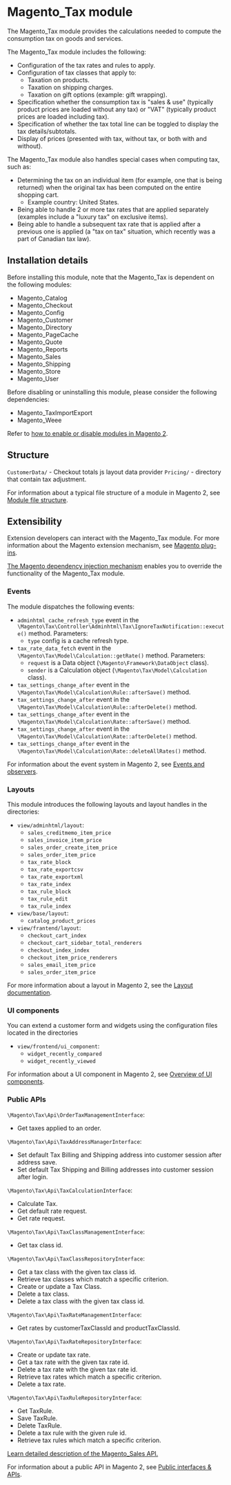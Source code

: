# Magento_Tax module

The Magento_Tax module provides the calculations needed to compute the consumption tax on goods and services.

The Magento_Tax module includes the following:
- Configuration of the tax rates and rules to apply.
- Configuration of tax classes that apply to:
    - Taxation on products.
    - Taxation on shipping charges.
    - Taxation on gift options (example: gift wrapping).
- Specification whether the consumption tax is "sales & use" (typically product prices are loaded without any tax) or "VAT" (typically product prices are loaded including tax).
- Specification of whether the tax total line can be toggled to display the tax details/subtotals.
- Display of prices (presented with tax, without tax, or both with and without).

The Magento_Tax module also handles special cases when computing tax, such as:
- Determining the tax on an individual item (for example, one that is being returned) when the original tax has been computed on the entire shopping cart.
    - Example country: United States.
- Being able to handle 2 or more tax rates that are applied separately (examples include a "luxury tax" on exclusive items).
- Being able to handle a subsequent tax rate that is applied after a previous one is applied (a "tax on tax" situation, which recently was a part of Canadian tax law).

## Installation details

Before installing this module, note that the Magento_Tax is dependent on the following modules:

- Magento_Catalog
- Magento_Checkout
- Magento_Config
- Magento_Customer
- Magento_Directory
- Magento_PageCache
- Magento_Quote
- Magento_Reports
- Magento_Sales
- Magento_Shipping
- Magento_Store
- Magento_User

Before disabling or uninstalling this module, please consider the following dependencies:

- Magento_TaxImportExport
- Magento_Weee

Refer to [how to enable or disable modules in Magento 2](https://devdocs.magento.com/guides/v2.4/install-gde/install/cli/install-cli-subcommands-enable.html).

## Structure

`CustomerData/` - Checkout totals js layout data provider
`Pricing/` - directory that contain tax adjustment.

For information about a typical file structure of a module in Magento 2, see [Module file structure](https://devdocs.magento.com/guides/v2.4/extension-dev-guide/build/module-file-structure.html#module-file-structure).

## Extensibility

Extension developers can interact with the Magento_Tax module. For more information about the Magento extension mechanism, see [Magento plug-ins](https://devdocs.magento.com/guides/v2.4/extension-dev-guide/plugins.html).

[The Magento dependency injection mechanism](https://devdocs.magento.com/guides/v2.4/extension-dev-guide/depend-inj.html) enables you to override the functionality of the Magento_Tax module.

### Events

The module dispatches the following events:

- `adminhtml_cache_refresh_type` event in the `\Magento\Tax\Controller\Adminhtml\Tax\IgnoreTaxNotification::execute()` method. Parameters:
    - `type` config is a cache refresh type.
- `tax_rate_data_fetch` event in the `\Magento\Tax\Model\Calculation::getRate()` method. Parameters:
    - `request` is a Data object (`\Magento\Framework\DataObject` class).
    - `sender` is a Calculation object (`\Magento\Tax\Model\Calculation` class).
- `tax_settings_change_after` event in the `\Magento\Tax\Model\Calculation\Rule::afterSave()` method.
- `tax_settings_change_after` event in the `\Magento\Tax\Model\Calculation\Rule::afterDelete()` method.
- `tax_settings_change_after` event in the `\Magento\Tax\Model\Calculation\Rate::afterSave()` method.
- `tax_settings_change_after` event in the `\Magento\Tax\Model\Calculation\Rate::afterDelete()` method.
- `tax_settings_change_after` event in the `\Magento\Tax\Model\Calculation\Rate::deleteAllRates()` method.

For information about the event system in Magento 2, see [Events and observers](https://devdocs.magento.com/guides/v2.4/extension-dev-guide/events-and-observers.html#events).

### Layouts

This module introduces the following layouts and layout handles in the directories:

- `view/adminhtml/layout`:
    - `sales_creditmemo_item_price`
    - `sales_invoice_item_price`
    - `sales_order_create_item_price`
    - `sales_order_item_price`
    - `tax_rate_block`
    - `tax_rate_exportcsv`
    - `tax_rate_exportxml`
    - `tax_rate_index`
    - `tax_rule_block`
    - `tax_rule_edit`
    - `tax_rule_index`
- `view/base/layout`:
    - `catalog_product_prices`
- `view/frantend/layout`:
    - `checkout_cart_index`
    - `checkout_cart_sidebar_total_renderers`
    - `checkout_index_index`
    - `checkout_item_price_renderers`
    - `sales_email_item_price`
    - `sales_order_item_price`

For more information about a layout in Magento 2, see the [Layout documentation](https://devdocs.magento.com/guides/v2.4/frontend-dev-guide/layouts/layout-overview.html).

### UI components

You can extend a customer form and widgets using the configuration files located in the directories 

- `view/frontend/ui_component`:
    - `widget_recently_compared`
    - `widget_recently_viewed`

For information about a UI component in Magento 2, see [Overview of UI components](https://devdocs.magento.com/guides/v2.4/ui_comp_guide/bk-ui_comps.html).

### Public APIs

`\Magento\Tax\Api\OrderTaxManagementInterface`:

   - Get taxes applied to an order.
  
`\Magento\Tax\Api\TaxAddressManagerInterface`:

   - Set default Tax Billing and Shipping address into customer session after address save.
   - Set default Tax Shipping and Billing addresses into customer session after login.

`\Magento\Tax\Api\TaxCalculationInterface`:

   - Calculate Tax.
   - Get default rate request.
   - Get rate request.

`\Magento\Tax\Api\TaxClassManagementInterface`:

   - Get tax class id.

`\Magento\Tax\Api\TaxClassRepositoryInterface`:

   - Get a tax class with the given tax class id.
   - Retrieve tax classes which match a specific criterion.
   - Create or update a Tax Class.
   - Delete a tax class.
   - Delete a tax class with the given tax class id.
  
`\Magento\Tax\Api\TaxRateManagementInterface`:

   - Get rates by customerTaxClassId and productTaxClassId.

`\Magento\Tax\Api\TaxRateRepositoryInterface`:

   - Create or update tax rate.
   - Get a tax rate with the given tax rate id.
   - Delete a tax rate with the given tax rate id.
   - Retrieve tax rates which match a specific criterion.
   - Delete a tax rate.

`\Magento\Tax\Api\TaxRuleRepositoryInterface`:

   - Get TaxRule.
   - Save TaxRule.
   - Delete TaxRule.
   - Delete a tax rule with the given rule id.
   - Retrieve tax rules which match a specific criterion.

[Learn detailed description of the Magento_Sales API.](https://devdocs.magento.com/guides/v2.4/mrg/ce/Sales/services.html)

For information about a public API in Magento 2, see [Public interfaces & APIs](https://devdocs.magento.com/guides/v2.4/extension-dev-guide/api-concepts.html).
